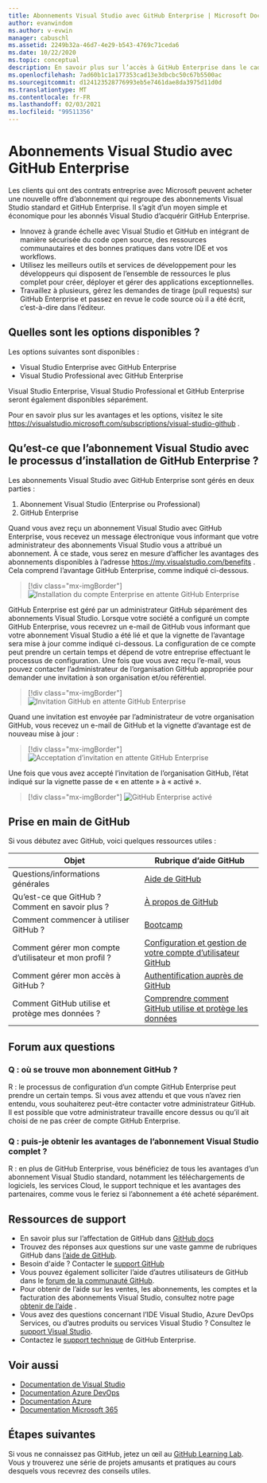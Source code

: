 ```yaml
---
title: Abonnements Visual Studio avec GitHub Enterprise | Microsoft Docs
author: evanwindom
ms.author: v-evwin
manager: cabuschl
ms.assetid: 2249b32a-46d7-4e29-b543-4769c71ceda6
ms.date: 10/22/2020
ms.topic: conceptual
description: En savoir plus sur l’accès à GitHub Enterprise dans le cadre des abonnements Visual Studio
ms.openlocfilehash: 7ad60b1c1a177353cad13e3dbcbc50c67b5500ac
ms.sourcegitcommit: d124123528776993eb5e7461dae8da3975d11d0d
ms.translationtype: MT
ms.contentlocale: fr-FR
ms.lasthandoff: 02/03/2021
ms.locfileid: "99511356"
---
```

# <a name="visual-studio-subscriptions-with-github-enterprise"></a>Abonnements Visual Studio avec GitHub Enterprise 

Les clients qui ont des contrats entreprise avec Microsoft peuvent acheter une nouvelle offre d’abonnement qui regroupe des abonnements Visual Studio standard et GitHub Enterprise. Il s’agit d’un moyen simple et économique pour les abonnés Visual Studio d’acquérir GitHub Enterprise. 

- Innovez à grande échelle avec Visual Studio et GitHub en intégrant de manière sécurisée du code open source, des ressources communautaires et des bonnes pratiques dans votre IDE et vos workflows.
- Utilisez les meilleurs outils et services de développement pour les développeurs qui disposent de l’ensemble de ressources le plus complet pour créer, déployer et gérer des applications exceptionnelles. 
- Travaillez à plusieurs, gérez les demandes de tirage (pull requests) sur GitHub Enterprise et passez en revue le code source où il a été écrit, c’est-à-dire dans l’éditeur. 

## <a name="whats-available"></a>Quelles sont les options disponibles ? 

Les options suivantes sont disponibles :

- Visual Studio Enterprise avec GitHub Enterprise
- Visual Studio Professional avec GitHub Enterprise

Visual Studio Enterprise, Visual Studio Professional et GitHub Enterprise seront également disponibles séparément. 

Pour en savoir plus sur les avantages et les options, visitez le site <https://visualstudio.microsoft.com/subscriptions/visual-studio-github> . 

## <a name="what-is-the-visual-studio-subscription-with-github-enterprise-setup-process"></a>Qu’est-ce que l’abonnement Visual Studio avec le processus d’installation de GitHub Enterprise ?

Les abonnements Visual Studio avec GitHub Enterprise sont gérés en deux parties :
1. Abonnement Visual Studio (Enterprise ou Professional)
2. GitHub Enterprise 

Quand vous avez reçu un abonnement Visual Studio avec GitHub Enterprise, vous recevez un message électronique vous informant que votre administrateur des abonnements Visual Studio vous a attribué un abonnement.  À ce stade, vous serez en mesure d’afficher les avantages des abonnements disponibles à l’adresse <https://my.visualstudio.com/benefits> .  Cela comprend l’avantage GitHub Enterprise, comme indiqué ci-dessous.

   > [!div class="mx-imgBorder"]
   > ![Installation du compte Enterprise en attente GitHub Enterprise](_img/access-github/pending-account-setup.png "Votre organisation doit d’abord configurer un compte d’entreprise.")  

GitHub Enterprise est géré par un administrateur GitHub séparément des abonnements Visual Studio.  Lorsque votre société a configuré un compte GitHub Enterprise, vous recevrez un e-mail de GitHub vous informant que votre abonnement Visual Studio a été lié et que la vignette de l’avantage sera mise à jour comme indiqué ci-dessous.  La configuration de ce compte peut prendre un certain temps et dépend de votre entreprise effectuant le processus de configuration. Une fois que vous avez reçu l’e-mail, vous pouvez contacter l’administrateur de l’organisation GitHub appropriée pour demander une invitation à son organisation et/ou référentiel.  

   > [!div class="mx-imgBorder"]
   > ![Invitation GitHub en attente GitHub Enterprise](_img/access-github/pending-invite.png "Contactez votre administrateur GitHub pour demander une invitation à une organisation GitHub.")  

Quand une invitation est envoyée par l’administrateur de votre organisation GitHub, vous recevez un e-mail de GitHub et la vignette d’avantage est de nouveau mise à jour :

   > [!div class="mx-imgBorder"]
   > ![Acceptation d’invitation en attente GitHub Enterprise](_img/access-github/pending-acceptance.png "Acceptez l’invitation que vous recevez dans le message électronique de GitHub")  

Une fois que vous avez accepté l’invitation de l’organisation GitHub, l’état indiqué sur la vignette passe de « en attente » à « activé ».

   > [!div class="mx-imgBorder"]
   > ![GitHub Enterprise activé](_img/access-github/activated.png "Une fois l’invitation acceptée, la vignette indique que votre abonnement a été activé.")  

## <a name="get-started-with-github"></a>Prise en main de GitHub

Si vous débutez avec GitHub, voici quelques ressources utiles :

| Objet                                  | Rubrique d’aide GitHub                                     |
|------------------------------------------|-------------------------------------------------------|
| Questions/informations générales          | [Aide de GitHub](https://help.github.com)             |
| Qu’est-ce que GitHub ?  Comment en savoir plus ?  | [À propos de GitHub](https://help.github.com/categories/about-github)                                       |
| Comment commencer à utiliser GitHub ?     | [Bootcamp](https://help.github.com/categories/bootcamp)                                              |
| Comment gérer mon compte d’utilisateur et mon profil ?       | [Configuration et gestion de votre compte d’utilisateur GitHub](https://help.github.com/categories/setting-up-and-managing-your-github-user-account)    |
| Comment gérer mon accès à GitHub ?   | [Authentification auprès de GitHub](https://help.github.com/categories/authenticating-to-github)                           |
| Comment GitHub utilise et protège mes données ? | [Comprendre comment GitHub utilise et protège les données](https://help.github.com/categories/understanding-how-github-uses-and-protects-your-data)|

## <a name="frequently-asked-questions"></a>Forum aux questions

### <a name="q--where-is-my-github-subscription"></a>Q : où se trouve mon abonnement GitHub ?
R : le processus de configuration d’un compte GitHub Enterprise peut prendre un certain temps.  Si vous avez attendu et que vous n’avez rien entendu, vous souhaiterez peut-être contacter votre administrateur GitHub.  Il est possible que votre administrateur travaille encore dessus ou qu’il ait choisi de ne pas créer de compte GitHub Enterprise. 

### <a name="q-do-i-get-the-full-visual-studio-subscription-benefits"></a>Q : puis-je obtenir les avantages de l’abonnement Visual Studio complet ?
R : en plus de GitHub Enterprise, vous bénéficiez de tous les avantages d’un abonnement Visual Studio standard, notamment les téléchargements de logiciels, les services Cloud, le support technique et les avantages des partenaires, comme vous le feriez si l’abonnement a été acheté séparément.

## <a name="support-resources"></a>Ressources de support
- En savoir plus sur l’affectation de GitHub dans [GitHub docs](https://docs.github.com/github/setting-up-and-managing-your-enterprise-account/managing-licenses-for-the-github-enterprise-and-visual-studio-bundle)
- Trouvez des réponses aux questions sur une vaste gamme de rubriques GitHub dans [l’aide de GitHub](https://help.github.com).
- Besoin d'aide ?  Contacter le [support GitHub](https://support.github.com/)
- Vous pouvez également solliciter l’aide d’autres utilisateurs de GitHub dans le [forum de la communauté GitHub](https://github.community/).
- Pour obtenir de l’aide sur les ventes, les abonnements, les comptes et la facturation des abonnements Visual Studio, consultez notre page [obtenir de l’aide](https://my.visualstudio.com/GetHelp) .
- Vous avez des questions concernant l’IDE Visual Studio, Azure DevOps Services, ou d’autres produits ou services Visual Studio ?  Consultez le [support Visual Studio](https://visualstudio.microsoft.com/support/).
- Contactez le [support technique](https://support.microsoft.com/en-us/supportforbusiness/productselection?sapId=b77fe80f-5417-80bd-4b2a-275cf0018c24) de GitHub Enterprise.   

## <a name="see-also"></a>Voir aussi
- [Documentation de Visual Studio](https://docs.microsoft.com/visualstudio/)
- [Documentation Azure DevOps](https://docs.microsoft.com/azure/devops/)
- [Documentation Azure](https://docs.microsoft.com/azure/)
- [Documentation Microsoft 365](https://docs.microsoft.com/microsoft-365/)

## <a name="next-steps"></a>Étapes suivantes
Si vous ne connaissez pas GitHub, jetez un œil au [GitHub Learning Lab](https://lab.github.com/). Vous y trouverez une série de projets amusants et pratiques au cours desquels vous recevrez des conseils utiles.
